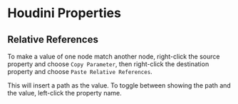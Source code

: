 # Houdini Properties

## Relative References

To make a value of one node match another node, right-click the source property and choose `Copy Parameter`, then right-click the destination property and choose `Paste Relative References`.

This will insert a path as the value. To toggle between showing the path and the value, left-click the property name.
